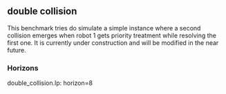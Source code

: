 ## double collision

This benchmark tries do simulate a simple instance where a second collision emerges when robot 1 gets priority treatment while resolving the first one.
It is currently under construction and will be modified in the near future.

### Horizons
double_collision.lp: horizon=8
